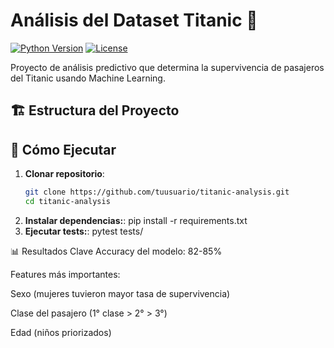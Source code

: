 # Análisis del Dataset Titanic 🚢

[![Python Version](https://img.shields.io/badge/python-3.9%2B-blue)](https://www.python.org/)
[![License](https://img.shields.io/badge/license-MIT-green)](LICENSE)

Proyecto de análisis predictivo que determina la supervivencia de pasajeros del Titanic usando Machine Learning.

## 🏗️ Estructura del Proyecto

## 🚀 Cómo Ejecutar
1. **Clonar repositorio**:
   ```bash
   git clone https://github.com/tuusuario/titanic-analysis.git
   cd titanic-analysis
2. **Instalar dependencias:**:
   pip install -r requirements.txt
3. **Ejecutar tests:**:
   pytest tests/

📊 Resultados Clave
Accuracy del modelo: 82-85%

Features más importantes:

Sexo (mujeres tuvieron mayor tasa de supervivencia)

Clase del pasajero (1° clase > 2° > 3°)

Edad (niños priorizados)      
